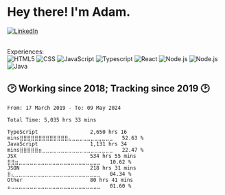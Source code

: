 <h1> Hey there! I'm Adam.</h2>

<a href="https://www.linkedin.com/in/adam-otradovec/">
  <img alt="LinkedIn" src="https://img.shields.io/badge/LinkedIn-Adam%20Otradovec-blue?style=flat-square&logo=linkedin" />
</a>

<br>
<br>

Experiences:
<br>
![HTML5](https://img.shields.io/badge/-HTML5-333333?style=flat&logo=HTML5)
![CSS](https://img.shields.io/badge/-CSS-333333?style=flat&logo=CSS3&logoColor=1572B6)
![JavaScript](https://img.shields.io/badge/-JavaScript-333333?style=flat&logo=javascript)
![Typescript](https://img.shields.io/badge/-Typescript-333333?style=flat&logo=typescript)
![React](https://img.shields.io/badge/-React-333333?style=flat&logo=react)
![Node.js](https://img.shields.io/badge/-Node.js-333333?style=flat&logo=node.js)
![Node.js](https://img.shields.io/badge/-C%23-333333?style=flat&logo=csharp)
![Java](https://img.shields.io/badge/-Java-333333?style=flat&logo=java)

## 🕑 Working since 2018; Tracking since 2019 🕑
<!--START_SECTION:waka-->

<!--END_SECTION:waka-->
<!--START_SECTION:waka-simple-->

```text
From: 17 March 2019 - To: 09 May 2024

Total Time: 5,035 hrs 33 mins

TypeScript                 2,650 hrs 16 mins⣿⣿⣿⣿⣿⣿⣿⣿⣿⣿⣿⣿⣿⣄⣀⣀⣀⣀⣀⣀⣀⣀⣀⣀⣀   52.63 %
JavaScript                 1,131 hrs 34 mins⣿⣿⣿⣿⣿⣶⣀⣀⣀⣀⣀⣀⣀⣀⣀⣀⣀⣀⣀⣀⣀⣀⣀⣀⣀   22.47 %
JSX                        534 hrs 55 mins ⣿⣿⣶⣀⣀⣀⣀⣀⣀⣀⣀⣀⣀⣀⣀⣀⣀⣀⣀⣀⣀⣀⣀⣀⣀   10.62 %
JSON                       218 hrs 31 mins ⣿⣄⣀⣀⣀⣀⣀⣀⣀⣀⣀⣀⣀⣀⣀⣀⣀⣀⣀⣀⣀⣀⣀⣀⣀   04.34 %
Other                      80 hrs 41 mins  ⣤⣀⣀⣀⣀⣀⣀⣀⣀⣀⣀⣀⣀⣀⣀⣀⣀⣀⣀⣀⣀⣀⣀⣀⣀   01.60 %
```

<!--END_SECTION:waka-simple-->
